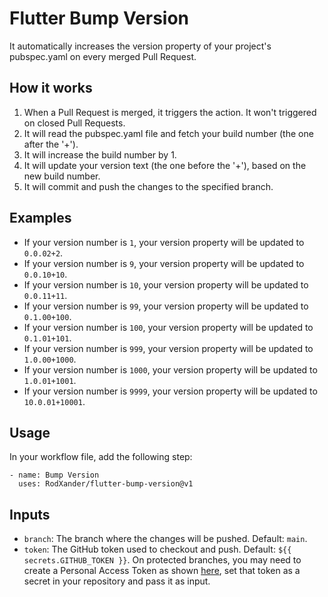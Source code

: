 # Flutter Bump Version

It automatically increases the version property of your project's pubspec.yaml on every merged Pull Request.

## How it works

1. When a Pull Request is merged, it triggers the action. It won't triggered on closed Pull Requests.
2. It will read the pubspec.yaml file and fetch your build number (the one after the '+').
3. It will increase the build number by 1.
4. It will update your version text (the one before the '+'), based on the new build number.
5. It will commit and push the changes to the specified branch.

## Examples

- If your version number is `1`, your version property will be updated to `0.0.02+2`.
- If your version number is `9`, your version property will be updated to `0.0.10+10`.
- If your version number is `10`, your version property will be updated to `0.0.11+11`.
- If your version number is `99`, your version property will be updated to `0.1.00+100`.
- If your version number is `100`, your version property will be updated to `0.1.01+101`.
- If your version number is `999`, your version property will be updated to `1.0.00+1000`.
- If your version number is `1000`, your version property will be updated to `1.0.01+1001`.
- If your version number is `9999`, your version property will be updated to `10.0.01+10001`.

## Usage

In your workflow file, add the following step:

```
- name: Bump Version
  uses: RodXander/flutter-bump-version@v1
```

## Inputs

- `branch`: The branch where the changes will be pushed. Default: `main`.
- `token`: The GitHub token used to checkout and push. Default: `${{ secrets.GITHUB_TOKEN }}`. On protected branches, you may need to create a Personal Access Token as shown [here](https://github.com/ad-m/github-push-action/blob/master/docs/personal-acces-token.md#creation-of-a-personal-access-token), set that token as a secret in your repository and pass it as input.